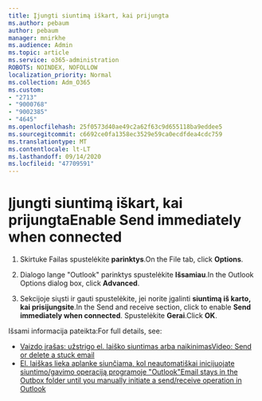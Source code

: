 ```yaml
---
title: Įjungti siuntimą iškart, kai prijungta
ms.author: pebaum
author: pebaum
manager: mnirkhe
ms.audience: Admin
ms.topic: article
ms.service: o365-administration
ROBOTS: NOINDEX, NOFOLLOW
localization_priority: Normal
ms.collection: Adm_O365
ms.custom:
- "2713"
- "9000768"
- "9002385"
- "4645"
ms.openlocfilehash: 25f0573d40ae49c2a62f63c9d655118ba9eddee5
ms.sourcegitcommit: c6692ce0fa1358ec3529e59ca0ecdfdea4cdc759
ms.translationtype: MT
ms.contentlocale: lt-LT
ms.lasthandoff: 09/14/2020
ms.locfileid: "47709591"
---
```

# <a name="enable-send-immediately-when-connected"></a><span data-ttu-id="7e2da-102">Įjungti siuntimą iškart, kai prijungta</span><span class="sxs-lookup"><span data-stu-id="7e2da-102">Enable Send immediately when connected</span></span>
 
1. <span data-ttu-id="7e2da-103">Skirtuke Failas spustelėkite **parinktys**.</span><span class="sxs-lookup"><span data-stu-id="7e2da-103">On the File tab, click **Options**.</span></span>

2. <span data-ttu-id="7e2da-104">Dialogo lange "Outlook" parinktys spustelėkite **Išsamiau**.</span><span class="sxs-lookup"><span data-stu-id="7e2da-104">In the Outlook Options dialog box, click **Advanced**.</span></span>

3. <span data-ttu-id="7e2da-105">Sekcijoje siųsti ir gauti spustelėkite, jei norite įgalinti **siuntimą iš karto, kai prisijungsite**.</span><span class="sxs-lookup"><span data-stu-id="7e2da-105">In the Send and receive section, click to enable **Send immediately when connected**.</span></span> <span data-ttu-id="7e2da-106">Spustelėkite **Gerai**.</span><span class="sxs-lookup"><span data-stu-id="7e2da-106">Click **OK**.</span></span>

<span data-ttu-id="7e2da-107">Išsami informacija pateikta:</span><span class="sxs-lookup"><span data-stu-id="7e2da-107">For full details, see:</span></span>
- [<span data-ttu-id="7e2da-108">Vaizdo įrašas: užstrigo el. laiško siuntimas arba naikinimas</span><span class="sxs-lookup"><span data-stu-id="7e2da-108">Video: Send or delete a stuck email</span></span>](https://support.office.com/article/Video-Send-or-delete-an-email-stuck-in-your-outbox-26d5d34a-4e5f-444a-a9e8-44db04a94dec) 
- [<span data-ttu-id="7e2da-109">El. laiškas lieka aplanke siunčiama, kol neautomatiškai inicijuojate siuntimo/gavimo operaciją programoje "Outlook"</span><span class="sxs-lookup"><span data-stu-id="7e2da-109">Email stays in the Outbox folder until you manually initiate a send/receive operation in Outlook</span></span>](https://support.microsoft.com/help/2797572/email-stays-in-the-outbox-folder-until-you-manually-initiate-a-send-re)
